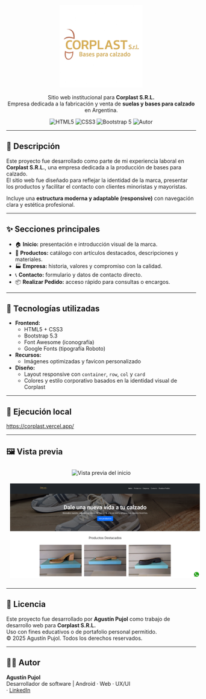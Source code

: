 <p align="center">
  <img src="img/logo4.png" alt="Corplast logo" width="220"/>
</p>

<p align="center">
  Sitio web institucional para <b>Corplast S.R.L.</b><br/>
  Empresa dedicada a la fabricación y venta de <b>suelas y bases para calzado</b> en Argentina.
</p>

<p align="center">
  <img src="https://img.shields.io/badge/HTML5-%23E34F26.svg?&style=flat&logo=html5&logoColor=white" alt="HTML5"/>
  <img src="https://img.shields.io/badge/CSS3-%231572B6.svg?&style=flat&logo=css3&logoColor=white" alt="CSS3"/>
  <img src="https://img.shields.io/badge/Bootstrap-5.3-7952B3?style=flat&logo=bootstrap&logoColor=white" alt="Bootstrap 5"/>
  <img src="https://img.shields.io/badge/Hecho%20por-Agustín%20Pujol-orange" alt="Autor"/>
</p>

---

## 🏢 Descripción

Este proyecto fue desarrollado como parte de mi experiencia laboral en **Corplast S.R.L.**, una empresa dedicada a la producción de bases para calzado.  
El sitio web fue diseñado para reflejar la identidad de la marca, presentar los productos y facilitar el contacto con clientes minoristas y mayoristas.

Incluye una **estructura moderna y adaptable (responsive)** con navegación clara y estética profesional.

---

## ✨ Secciones principales

- 🏠 **Inicio:** presentación e introducción visual de la marca.  
- 🧱 **Productos:** catálogo con artículos destacados, descripciones y materiales.  
- 🏭 **Empresa:** historia, valores y compromiso con la calidad.  
- 📞 **Contacto:** formulario y datos de contacto directo.  
- 📦 **Realizar Pedido:** acceso rápido para consultas o encargos.

---

## 🧰 Tecnologías utilizadas

- **Frontend:**
  - HTML5 + CSS3
  - Bootstrap 5.3
  - Font Awesome (iconografía)
  - Google Fonts (tipografía Roboto)
- **Recursos:**
  - Imágenes optimizadas y favicon personalizado
- **Diseño:**
  - Layout responsive con `container`, `row`, `col` y `card`
  - Colores y estilo corporativo basados en la identidad visual de Corplast

---

## 🚀 Ejecución local

https://corplast.vercel.app/

---

## 🖼️ Vista previa

<p align="center">
  <img src="docs/home-preview.png" alt="Vista previa del inicio" width="600" style="margin:10px"/>
  <img src="img/preview.png" alt="Vista general del sitio" width="600" style="margin:10px"/>
</p>

---

## 📄 Licencia

Este proyecto fue desarrollado por **Agustín Pujol** como trabajo de desarrollo web para **Corplast S.R.L.**  
Uso con fines educativos o de portafolio personal permitido.  
© 2025 Agustín Pujol. Todos los derechos reservados.

---

## 👨‍💻 Autor

**Agustín Pujol**  
Desarrollador de software | Android · Web · UX/UI  
· [LinkedIn]([https://www.linkedin.com/in/agustinpujol12](https://www.linkedin.com/in/agustinpujol/))
